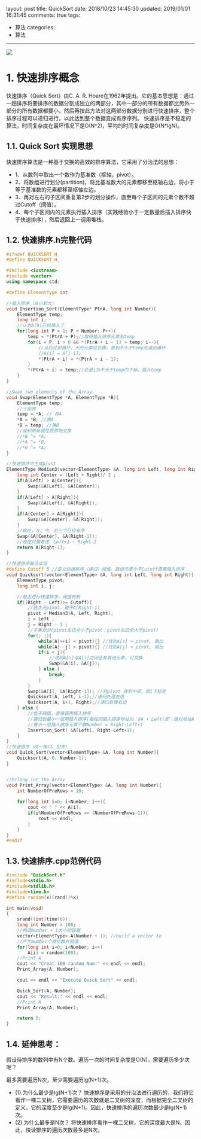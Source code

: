 layout: post
title: QuickSort
date: 2018/10/23 14:45:30
updated: 2019/01/01 16:31:45
comments: true
tags:
- 算法
categories:
- 算法

---
<img src="https://eisenhao.coding.net/p/eisenhao/d/eisenhao/git/raw/master/uploads/QuickSort.jpg" class="full-image" />

# 1. 快速排序概念
快速排序（Quick Sort）由C. A. R. Hoare在1962年提出。它的基本思想是：通过一趟排序将要排序的数据分割成独立的两部分，其中一部分的所有数据都比另外一部分的所有数据都要小，然后再按此方法对这两部分数据分别进行快速排序，整个排序过程可以递归进行，以此达到整个数据变成有序序列。
快速排序是不稳定的算法，时间复杂度在最坏情况下是O(N^2)，平均的时间复杂度是O(N*lgN)。
<!-- more -->
## 1.1. Quick Sort 实现思想
快速排序算法是一种基于交换的高效的排序算法，它采用了分治法的思想：
- 1、从数列中取出一个数作为基准数（枢轴，pivot）。 
- 2、将数组进行划分(partition)，将比基准数大的元素都移至枢轴右边，将小于等于基准数的元素都移至枢轴左边。
- 3、再对左右的子区间重复第2步的划分操作，直至每个子区间的元素个数不超过Cutoff（阈值）。
- 4、每个子区间内的元素执行插入排序（实践经验小于一定数量后插入排序快于快速排序），然后返回上一调用堆栈。

## 1.2. 快速排序.h完整代码
```c++ 文件名：QuickSort.h
#ifndef QUICKSORT_H_
#define QUICKSORT_H_

#include <iostream>
#include <vector>
using namespace std;

#define ElementType int

//插入排序（从小到大）
void Insertion_Sort(ElementType* PtrA, long int Number){
    ElementType temp;
    long int i;
    //认为A[0]已经插入了
    for(long int P = 1; P < Number; P++){
        temp = *(PtrA + P);//取待插入排序元素到temp
        for(i = P; i > 0 && *(PtrA + i - 1) > temp; i--){
            //从后往前循环，大的元素往后挪，直到不小于temp处退出循环
            //A[i] = A[i-1];
            *(PtrA + i) = *(PtrA + i - 1);
        }
        *(PtrA + i) = temp;//此是i为不大于temp的下标，插入temp
    }
}

//Swap two elements of the Array
void Swap(ElementType *A, ElementType *B){
    ElementType temp;
    //三部曲
    temp = *A; // 存A
    *A = *B; //换A
    *B = temp; //换B
    //或利用异或性质原地交换
    //*B ^= *A;
    //*A ^= *B;
    //*B ^= *A;
}

//快速排序中生成pivot
ElementType Median3(vector<ElementType> &A, long int Left, long int Right){
    long int Center = (Left + Right)/ 2 ;
    if(A[Left] > A[Center]){
        Swap(&A[Left], &A[Center]);
    }
    if(A[Left] > A[Right]){
        Swap(&A[Left], &A[Right]);
    }
    if(A[Center] > A[Right]){
        Swap(&A[Center], &A[Right]);
    }
    //现在，左、中、右三个已经有序
    Swap(&A[Center], &A[Right-1]);
    //现在只需考虑　Left+1 ~ Right-2
    return A[Right-1];
}

//快速排序算法实现
#define Cutoff 5 //定义快速排序（递归）阈值，数组元素小于Cutoff直接插入排序
void Quicksort(vector<ElementType> &A, long int Left, long int Right){
    ElementType pivot;
    long int i, j;

    //是否进行快速排序，阈值判断
    if((Right - Left)>= Cutoff){
        //选主元pivot，藏于A[Right-1]
        pivot = Median3(A, Left, Right);
        i = Left ;
        j = Right - 1 ;
        //子集划分(pivot左边全小于pivot；pivot右边全大于pivot)
        for(; ;){
            while(A[++i] < pivot){} //找到A[i] > pivot, 跳出
            while(A[--j] > pivot){} //找到A[j] < pivot, 跳出
            if(i < j){
                //说明A[i]与A[j]之间还有其他元素，可交换
                Swap(&A[i], &A[j]);
            } else {
                break;
            }
        }
        Swap(&A[i], &A[Right-1]); //将pivot 放到中间，即i下标处
        Quicksort(A, Left, i-1);//递归处理左边
        Quicksort(A, i+1, Right);//递归处理右边
    } else {
        //低于阈值，直接调用插入排序
        //递归到最小一层用插入排序(每段的插入排序地址为：&A + Left(即：绝对地址A 加相对地址Left)
        //最小一层插入排序元素个数Number = Right-Left+1
        Insertion_Sort( &A[Left], Right-Left+1);
    }
}
//快速排序（统一接口，加壳）
void Quick_Sort(vector<ElementType> &A, long int Number){
    Quicksort(A, 0, Number-1);
}


//Prlong int the Array
void Print_Array(vector<ElementType> &A, long int Number){
    int NumberOfPreRows = 10;
    
    for(long int i=0; i<Number; i++){
        cout << " " << A[i];
        if(i%NumberOfPreRows == (NumberOfPreRows-1)){
        	cout << endl;
        }
    }
}
#endif
```

## 1.3. 快速排序.cpp范例代码
```c++ 文件名：QuickSort.cpp
#include "QuickSort.h"
#include<stdio.h>
#include<stdlib.h>
#include<time.h>
#define random(x)(rand()%x)

int main(void)
{
    srand((int)time(0));
    long int Number = 100;
    //构造Number + 1大小的容器
    vector<ElementType> A(Number + 1); //build a vector to
    //产生Number个随机数并赋值
    for(long int i=0; i<Number; i++)
        A[i] = random(100);
    //Print A
    cout << "Creat 100 random Num:" << endl << endl;
    Print_Array(A, Number);

    cout << endl << "Execute Quick Sort" << endl;

    Quick_Sort(A, Number);
    cout << "Result:" << endl << endl;
    //Print A
    Print_Array(A, Number);

    return 0;
}
```

## 1.4. 延伸思考：
假设待排序的数列中有N个数。遍历一次的时间复杂度是O(N)，需要遍历多少次呢？

最多需要遍历N次，至少需要遍历lg(N+1)次。
- (1).为什么最少是lg(N+1)次？
快速排序是采用的分治法进行遍历的，我们将它看作一棵二叉树，它需要遍历的次数就是二叉树的深度，而根据完全二叉树的定义，它的深度至少是lg(N+1)。因此，快速排序的遍历次数最少是lg(N+1)次。
- (2).为什么最多是N次？
将快速排序看作一棵二叉树，它的深度最大是N。因此，快读排序的遍历次数最多是N次。
